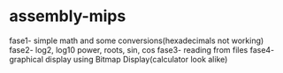 # assembly-mips

fase1- simple math and some conversions(hexadecimals not working)
fase2- log2, log10 power, roots, sin, cos
fase3- reading from files
fase4- graphical display using Bitmap Display(calculator look alike)
